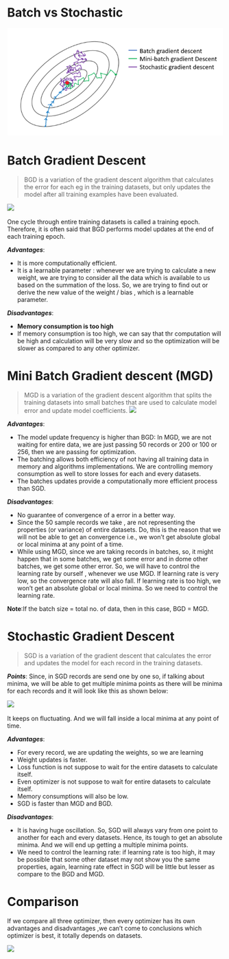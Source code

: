 # Batch vs Stochastic
![](_resources/Pasted%20image%2020220701233150.png)

# Batch Gradient Descent

> BGD is a variation of the gradient descent algorithm that calculates the error for each eg in the training datasets, but only updates the model after all training examples have been evaluated.

![](https://miro.medium.com/max/640/1*Ouc8p_YbjY5m2mMIzOgnLw.png)

One cycle through entire training datasets is called a training epoch. Therefore, it is often said that BGD performs model updates at the end of each training epoch.

**_Advantages_**:

-   It is more computationally efficient.
-   It is a learnable parameter : whenever we are trying to calculate a new weight, we are trying to consider all the data which is available to us based on the summation of the loss. So, we are trying to find out or derive the new value of the weight / bias , which is a learnable parameter.

**_Disadvantages_**:

-   **Memory consumption is too high**
-   If memory consumption is too high, we can say that thr computation will be high and calculation will be very slow and so the optimization will be slower as compared to any other optimizer.

# Mini Batch Gradient descent (MGD)

> MGD is a variation of the gradient descent algorithm that splits the training datasets into small batches that are used to calculate model error and update model coefficients.
![](https://miro.medium.com/max/671/1*_ctmL9Ya0DpppDFbiYa7VQ.png)

**_Advantages_**:

-   The model update frequency is higher than BGD: In MGD, we are not waiting for entire data, we are just passing 50 records or 200 or 100 or 256, then we are passing for optimization.
-   The batching allows both efficiency of not having all training data in memory and algorithms implementations. We are controlling memory consumption as well to store losses for each and every datasets.
-   The batches updates provide a computationally more efficient process than SGD.

**_Disadvantages_**:

-   No guarantee of convergence of a error in a better way.
-   Since the 50 sample records we take , are not representing the properties (or variance) of entire datasets. Do, this is the reason that we will not be able to get an convergence i.e., we won’t get absolute global or local minima at any point of a time.
-   While using MGD, since we are taking records in batches, so, it might happen that in some batches, we get some error and in dome other batches, we get some other error. So, we will have to control the learning rate by ourself , whenever we use MGD. If learning rate is very low, so the convergence rate will also fall. If learning rate is too high, we won’t get an absolute global or local minima. So we need to control the learning rate.

**Note**:If the batch size = total no. of data, then in this case, BGD = MGD.

# Stochastic Gradient Descent

> SGD is a variation of the gradient descent that calculates the error and updates the model for each record in the training datasets.


**_Points_**: Since, in SGD records are send one by one so, if talking about minima, we will be able to get multiple minima points as there will be minima for each records and it will look like this as shown below:

![](https://miro.medium.com/max/700/1*tLTWgad8BUisFKtXB8MgCQ.png)

It keeps on fluctuating. And we will fall inside a local minima at any point of time.


**_Advantages_**:

-   For every record, we are updating the weights, so we are learning
-   Weight updates is faster.
-   Loss function is not suppose to wait for the entire datasets to calculate itself.
-   Even optimizer is not suppose to wait for entire datasets to calculate itself.
-   Memory consumptions will also be low.
-   SGD is faster than MGD and BGD.



**_Disadvantages_**:

-   It is having huge oscillation. So, SGD will always vary from one point to another for each and every datasets. Hence, its tough to get an absolute minima. And we will end up getting a multiple minima points.
-   We need to control the learning rate: if learning rate is too high, it may be possible that some other dataset may not show you the same properties, again, learning rate effect in SGD will be little but lesser as compare to the BGD and MGD.

# Comparison 
If we compare all three optimizer, then every optimizer has its own advantages and disadvantages ,we can’t come to conclusions which optimizer is best, it totally depends on datasets.


![](https://miro.medium.com/max/700/1*9calCrrqS9opiytuA--7AA.png)